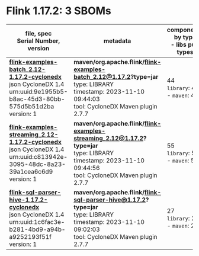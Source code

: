 Flink 1.17.2: 3 SBOMs
=======

| file, spec<br>Serial Number, version| metadata | components<br>by type<br>- libs purl types |
| ----------------------------------- | -------- | ------------------------------------------ |
| **[flink-examples-batch_2.12-1.17.2-cyclonedx](maven/org.apache.flink/flink-examples-batch_2.12/1.17.2/flink-examples-batch_2.12-1.17.2-cyclonedx.json)**<br>json CycloneDX 1.4<br>urn:uuid:9e1955b5-b8ac-45d3-80bb-575d5b51d2ba<br>version: 1 | **maven/org.apache.flink/flink-examples-batch_2.12@1.17.2?type=jar**<br>type: LIBRARY<br>timestamp: 2023-11-10 09:44:03<br>tool: CycloneDX Maven plugin 2.7.7 | 44<br>`library`: 44 <br>- `maven`: 44  |
| **[flink-examples-streaming_2.12-1.17.2-cyclonedx](maven/org.apache.flink/flink-examples-streaming_2.12/1.17.2/flink-examples-streaming_2.12-1.17.2-cyclonedx.json)**<br>json CycloneDX 1.4<br>urn:uuid:c813942e-3095-48dc-8a23-39a1cea6c6d9<br>version: 1 | **maven/org.apache.flink/flink-examples-streaming_2.12@1.17.2?type=jar**<br>type: LIBRARY<br>timestamp: 2023-11-10 09:44:56<br>tool: CycloneDX Maven plugin 2.7.7 | 55<br>`library`: 55 <br>- `maven`: 55  |
| **[flink-sql-parser-hive-1.17.2-cyclonedx](maven/org.apache.flink/flink-sql-parser-hive/1.17.2/flink-sql-parser-hive-1.17.2-cyclonedx.json)**<br>json CycloneDX 1.4<br>urn:uuid:1c6fac3e-b281-4bd9-a94b-a9252193f51f<br>version: 1 | **maven/org.apache.flink/flink-sql-parser-hive@1.17.2?type=jar**<br>type: LIBRARY<br>timestamp: 2023-11-10 09:02:03<br>tool: CycloneDX Maven plugin 2.7.7 | 27<br>`library`: 27 <br>- `maven`: 27  |
